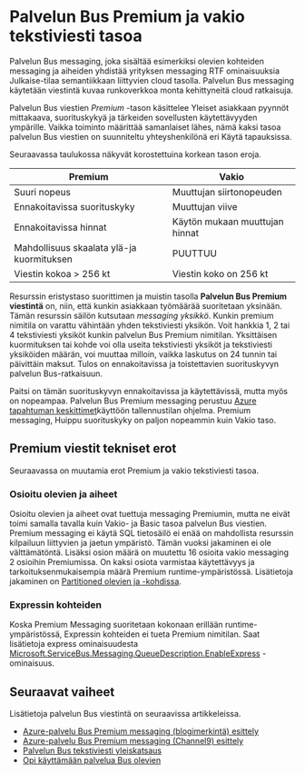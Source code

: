 <properties
    pageTitle="Palvelun Bus Premium- ja Standard Messaging hinnat tasoa yleiskatsaus | Microsoft Azure"
    description="Palvelun Bus Premium ja vakio viestintä"
    services="service-bus"
    documentationCenter=".net"
    authors="djrosanova"
    manager="timlt"
    editor=""/>

<tags
    ms.service="service-bus"
    ms.workload="na"
    ms.tgt_pltfrm="na"
    ms.devlang="na"
    ms.topic="get-started-article"
    ms.date="09/02/2016"
    ms.author="darosa;sethm"/>

# <a name="service-bus-premium-and-standard-messaging-tiers"></a>Palvelun Bus Premium ja vakio tekstiviesti tasoa 

Palvelun Bus messaging, joka sisältää esimerkiksi olevien kohteiden messaging ja aiheiden yhdistää yrityksen messaging RTF ominaisuuksia Julkaise-tilaa semantiikkaan liittyvien cloud tasolla. Palvelun Bus messaging käytetään viestintä kuvaa runkoverkkoa monta kehittyneitä cloud ratkaisuja.

Palvelun Bus viestien *Premium* -tason käsittelee Yleiset asiakkaan pyynnöt mittakaava, suorituskykyä ja tärkeiden sovellusten käytettävyyden ympärille. Vaikka toiminto määrittää samanlaiset lähes, nämä kaksi tasoa palvelun Bus viestien on suunniteltu yhteyshenkilönä eri Käytä tapauksissa.

Seuraavassa taulukossa näkyvät korostettuina korkean tason eroja.

| Premium                               | Vakio                       |
|---------------------------------------|--------------------------------|
| Suuri nopeus                       | Muuttujan siirtonopeuden            |
| Ennakoitavissa suorituskyky               | Muuttujan viive               |
| Ennakoitavissa hinnat                   | Käytön mukaan muuttujan hinnat |
| Mahdollisuus skaalata ylä-ja kuormituksen | PUUTTUU                            |
| Viestin kokoa > 256 kt                  | Viestin koko on 256 kt          |

Resurssin eristystaso suorittimen ja muistin tasolla **Palvelun Bus Premium viestintä** on, niin, että kunkin asiakkaan työmäärää suoritetaan yksinään. Tämän resurssin säilön kutsutaan *messaging yksikkö*. Kunkin premium nimitila on varattu vähintään yhden tekstiviesti yksikön. Voit hankkia 1, 2 tai 4 tekstiviesti yksiköt kunkin palvelun Bus Premium nimitilan. Yksittäisen kuormituksen tai kohde voi olla useita tekstiviesti yksiköt ja tekstiviesti yksiköiden määrän, voi muuttaa milloin, vaikka laskutus on 24 tunnin tai päivittäin maksut. Tulos on ennakoitavissa ja toistettavien suorituskyvyn palvelun Bus-ratkaisuun.

Paitsi on tämän suorituskyvyn ennakoitavissa ja käytettävissä, mutta myös on nopeampaa. Palvelun Bus Premium messaging perustuu [Azure tapahtuman keskittimet](https://azure.microsoft.com/services/event-hubs/)käyttöön tallennustilan ohjelma. Premium messaging, Huippu suorituskyky on paljon nopeammin kuin Vakio taso.

## <a name="premium-messaging-technical-differences"></a>Premium viestit tekniset erot

Seuraavassa on muutamia erot Premium ja vakio tekstiviesti tasoa.

### <a name="partitioned-queues-and-topics"></a>Osioitu olevien ja aiheet

Osioitu olevien ja aiheet ovat tuettuja messaging Premiumin, mutta ne eivät toimi samalla tavalla kuin Vakio- ja Basic tasoa palvelun Bus viestien. Premium messaging ei käytä SQL tietosäilö ei enää on mahdollista resurssin kilpailuun liittyvien ja jaetun ympäristö. Tämän vuoksi jakaminen ei ole välttämätöntä. Lisäksi osion määrä on muutettu 16 osioita vakio messaging 2 osioihin Premiumissa. On kaksi osiota varmistaa käytettävyys ja tarkoituksenmukaisempia määrä Premium runtime-ympäristössä. Lisätietoja jakaminen on [Partitioned olevien ja -kohdissa](service-bus-partitioning.md).

### <a name="express-entities"></a>Expressin kohteiden

Koska Premium Messaging suoritetaan kokonaan erillään runtime-ympäristössä, Expressin kohteiden ei tueta Premium nimitilan. Saat lisätietoja express ominaisuudesta [Microsoft.ServiceBus.Messaging.QueueDescription.EnableExpress](https://msdn.microsoft.com/library/azure/microsoft.servicebus.messaging.queuedescription.enableexpress.aspx) -ominaisuus.

## <a name="next-steps"></a>Seuraavat vaiheet

Lisätietoja palvelun Bus viestintä on seuraavissa artikkeleissa.

- [Azure-palvelu Bus Premium messaging (blogimerkintä) esittely](http://azure.microsoft.com/blog/introducing-azure-service-bus-premium-messaging/)
- [Azure-palvelu Bus Premium messaging (Channel9) esittely](https://channel9.msdn.com/Blogs/Subscribe/Introducing-Azure-Service-Bus-Premium-Messaging)
- [Palvelun Bus tekstiviesti yleiskatsaus](service-bus-messaging-overview.md)
- [Opi käyttämään palvelua Bus olevien](service-bus-dotnet-get-started-with-queues.md)
